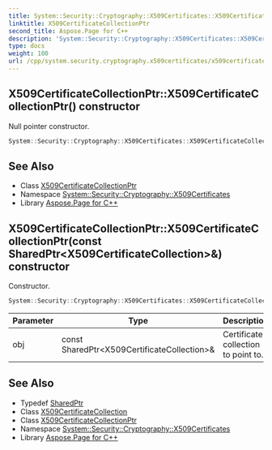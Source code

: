 ```yaml
---
title: System::Security::Cryptography::X509Certificates::X509CertificateCollectionPtr::X509CertificateCollectionPtr constructor
linktitle: X509CertificateCollectionPtr
second_title: Aspose.Page for C++
description: 'System::Security::Cryptography::X509Certificates::X509CertificateCollectionPtr::X509CertificateCollectionPtr constructor. Null pointer constructor in C++.'
type: docs
weight: 100
url: /cpp/system.security.cryptography.x509certificates/x509certificatecollectionptr/x509certificatecollectionptr/
---
```

## X509CertificateCollectionPtr::X509CertificateCollectionPtr() constructor


Null pointer constructor.

```cpp
System::Security::Cryptography::X509Certificates::X509CertificateCollectionPtr::X509CertificateCollectionPtr()
```

## See Also

* Class [X509CertificateCollectionPtr](../)
* Namespace [System::Security::Cryptography::X509Certificates](../../)
* Library [Aspose.Page for C++](../../../)
## X509CertificateCollectionPtr::X509CertificateCollectionPtr(const SharedPtr\<X509CertificateCollection\>\&) constructor


Constructor.

```cpp
System::Security::Cryptography::X509Certificates::X509CertificateCollectionPtr::X509CertificateCollectionPtr(const SharedPtr<X509CertificateCollection> &obj)
```


| Parameter | Type | Description |
| --- | --- | --- |
| obj | const SharedPtr\<X509CertificateCollection\>\& | Certificate collection to point to. |

## See Also

* Typedef [SharedPtr](../../../system/sharedptr/)
* Class [X509CertificateCollection](../../x509certificatecollection/)
* Class [X509CertificateCollectionPtr](../)
* Namespace [System::Security::Cryptography::X509Certificates](../../)
* Library [Aspose.Page for C++](../../../)
